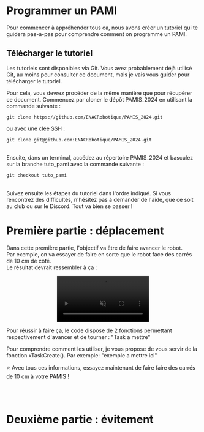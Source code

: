 # Programmer un PAMI

Pour commencer à appréhender tous ca, nous avons créer un tutoriel qui te guidera pas-à-pas pour comprendre comment on programme un PAMI.

## Télécharger le tutoriel

Les tutoriels sont disponibles via Git. Vous avez probablement déjà utilisé Git, au moins pour consulter ce document, mais je vais vous guider pour télécharger le tutoriel.

Pour cela, vous devrez procéder de la même manière que pour récupérer ce document. Commencez par cloner le dépôt PAMIS_2024 en utilisant la commande suivante :  

`git clone https://github.com/ENACRobotique/PAMIS_2024.git`  

ou avec une clée SSH :  

`git clone git@github.com:ENACRobotique/PAMIS_2024.git`

<br>
Ensuite, dans un terminal, accédez au répertoire PAMIS_2024 et basculez sur la branche tuto_pami avec la commande suivante :

`git checkout tuto_pami`

<br>
Suivez ensuite les étapes du tutoriel dans l'ordre indiqué. Si vous rencontrez des difficultés, n'hésitez pas à demander de l'aide, que ce soit au club ou sur le Discord. Tout va bien se passer !

# Première partie : déplacement

Dans cette première partie, l'objectif va être de faire avancer le robot.  
Par exemple, on va essayer de faire en sorte que le robot face des carrés de 10 cm de côté.  
Le résultat devrait ressembler à ça :

<p align="center">
    <video id="carre_10cm" width="240" height="auto" loop muted autoplay>
        <source src="../../images/tutopami/carre_10cm.mp4" type="video/mp4">
    </video>
</p>

<script>
    var video = document.getElementById("carre_10cm");
    video.addEventListener('pause', function() {
        video.play();
    });
</script>

Pour réussir à faire ça, le code dispose de 2 fonctions permettant respectivement d'avancer et de tourner :
"Task a mettre"

Pour comprendre comment les utiliser, je vous propose de vous servir de la fonction xTaskCreate().
Par exemple:
"exemple a mettre ici"

⭐ Avec tous ces informations, essayez maintenant de faire faire des carrés de 10 cm à votre PAMIS !

<br><br>

# Deuxième partie : évitement